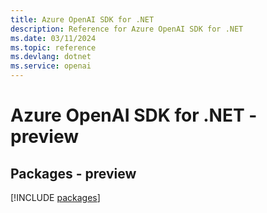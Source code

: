 ```yaml
---
title: Azure OpenAI SDK for .NET
description: Reference for Azure OpenAI SDK for .NET
ms.date: 03/11/2024
ms.topic: reference
ms.devlang: dotnet
ms.service: openai
---
```

# Azure OpenAI SDK for .NET - preview
## Packages - preview
[!INCLUDE [packages](openai-index.md)]